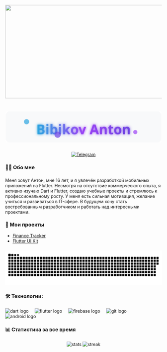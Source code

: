 <br clear="both">

<div align="center">
  <img height="300" width="600" src="https://user-images.githubusercontent.com/74038190/225813708-98b745f2-7d22-48cf-9150-083f1b00d6c9.gif" />
</div>

###

<h1 align="center">
  <img src="https://raw.githubusercontent.com/BibikovAnton/BibikovAnton/main/assets/name.svg" alt="Bibikov Anton" width="500"/>
</h1>

###

<div align="center">
  <a href="https://t.me/AntonBib" target="_blank">
    <img src="https://img.shields.io/badge/Telegram-%40AntonBib-2CA5E0?style=for-the-badge&logo=telegram&logoColor=white" height="30" alt="Telegram"/>
  </a>
</div>

###

<h3 align="left">👨‍💻 Обо мне</h3>

###

<p align="left">Меня зовут Антон, мне 16 лет, и я увлечён разработкой мобильных приложений на Flutter. Несмотря на отсутствие коммерческого опыта, я активно изучаю Dart и Flutter, создаю учебные проекты и стремлюсь к профессиональному росту. У меня есть сильная мотивация, желание учиться и развиваться в IT-сфере. В будущем хочу стать востребованным разработчиком и работать над интересными проектами.</p>

###

<h3 align="left">📱 Мои проекты</h3>

- [Finance Tracker](https://github.com/BibikovAnton/finance-tracker)
- [Flutter UI Kit](https://github.com/BibikovAnton/flutter-ui-kit)

###

<div align="center">
  <img src="https://raw.githubusercontent.com/BibikovAnton/BibikovAnton/main/assets/github-snake.svg" width="600" alt="contribution snake"/>
</div>

###

<h3 align="left">🛠 Технологии:</h3>

###

<div align="left">
  <img src="https://cdn.jsdelivr.net/gh/devicons/devicon/icons/dart/dart-original.svg" height="40" alt="dart logo" />
  <img width="12" />
  <img src="https://cdn.jsdelivr.net/gh/devicons/devicon/icons/flutter/flutter-original.svg" height="40" alt="flutter logo" />
  <img width="12" />
  <img src="https://www.vectorlogo.zone/logos/firebase/firebase-icon.svg" height="40" alt="firebase logo" />
  <img width="12" />
  <img src="https://cdn.jsdelivr.net/gh/devicons/devicon/icons/git/git-original.svg" height="40" alt="git logo" />
  <img width="12" />
  <img src="https://cdn.jsdelivr.net/gh/devicons/devicon/icons/android/android-original.svg" height="40" alt="android logo" />
</div>

###

<h3 align="left">📊 Статистика за все время</h3>

###

<div align="center">
  <img src="https://github-readme-stats.vercel.app/api?username=BibikovAnton&show_icons=true&theme=dark&hide_border=true&include_all_commits=true&count_private=true" alt="stats" width="400"/>
  <img src="https://github-readme-streak-stats.herokuapp.com/?user=BibikovAnton&theme=dark&hide_border=true" alt="streak" width="400"/>
</div>
